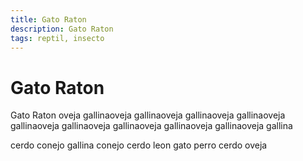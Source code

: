 ```yaml
---
title: Gato Raton
description: Gato Raton
tags: reptil, insecto
---
```


# Gato Raton

Gato Raton oveja gallinaoveja gallinaoveja gallinaoveja gallinaoveja gallinaoveja gallinaoveja gallinaoveja gallinaoveja gallinaoveja gallina

cerdo conejo gallina conejo cerdo leon gato perro cerdo oveja
